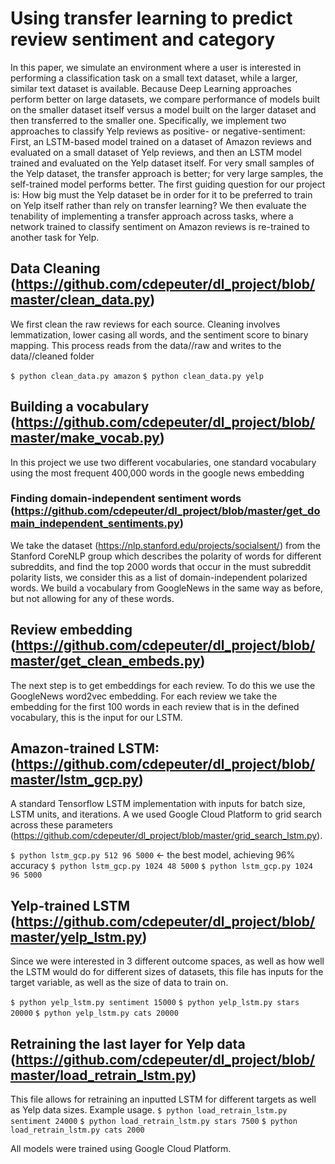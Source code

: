 # Using transfer learning to predict review sentiment and category

In this paper, we simulate an environment where a user is interested in performing a classification task on a small text dataset, while a larger, similar text dataset is available. Because Deep Learning approaches perform better on large datasets, we compare performance of models built on the smaller dataset itself versus a model built on the larger dataset and then transferred to the smaller one. Specifically, we implement two approaches to classify Yelp reviews as positive- or negative-sentiment: First, an LSTM-based model trained on a dataset of Amazon reviews and evaluated on a small dataset of Yelp reviews, and then an LSTM model trained and evaluated on the Yelp dataset itself. For very small samples of the Yelp dataset, the transfer approach is better; for very large samples, the self-trained model performs better. The first guiding question for our project is: How big must the Yelp dataset be in order for it to be preferred to train on Yelp itself rather than rely on transfer learning? We then evaluate the tenability of implementing a transfer approach across tasks, where a network trained to classify sentiment on Amazon reviews is re-trained to another task for Yelp.

## Data Cleaning (https://github.com/cdepeuter/dl_project/blob/master/clean_data.py)

We first clean the raw reviews for each source. Cleaning involves lemmatization, lower casing all words, and the sentiment score to binary mapping. This process reads from the data/<source>/raw and writes to the data/<source>/cleaned folder

`$ python clean_data.py amazon` 
`$ python clean_data.py yelp` 


## Building a vocabulary (https://github.com/cdepeuter/dl_project/blob/master/make_vocab.py) 

In this project we use two different vocabularies, one standard vocabulary using the most frequent 400,000 words in the google news embedding

### Finding domain-independent sentiment words (https://github.com/cdepeuter/dl_project/blob/master/get_domain_independent_sentiments.py)

We take the dataset (https://nlp.stanford.edu/projects/socialsent/) from the Stanford CoreNLP group which describes the polarity of words for different subreddits, and find the top 2000 words that occur in the must subreddit polarity lists, we consider this as a list of domain-independent polarized words. We build a vocabulary from GoogleNews in the same way as before, but not allowing for any of these words.


## Review embedding (https://github.com/cdepeuter/dl_project/blob/master/get_clean_embeds.py)

The next step is to get embeddings for each review. To do this we use the GoogleNews word2vec embedding. For each review we take the embedding for the first 100 words in each review that is in the defined vocabulary, this is the input for our LSTM.

## Amazon-trained LSTM: (https://github.com/cdepeuter/dl_project/blob/master/lstm_gcp.py)

A standard Tensorflow LSTM implementation with inputs for batch size, LSTM units, and iterations. A we used Google Cloud Platform to grid search across these parameters (https://github.com/cdepeuter/dl_project/blob/master/grid_search_lstm.py).

`$ python lstm_gcp.py 512 96 5000` <- the best model, achieving 96% accuracy
`$ python lstm_gcp.py 1024 48 5000`
`$ python lstm_gcp.py 1024 96 5000`

## Yelp-trained LSTM (https://github.com/cdepeuter/dl_project/blob/master/yelp_lstm.py)

Since we were interested in 3 different outcome spaces, as well as how well the LSTM would do for different sizes of datasets, this file has inputs for the target variable, as well as the size of data to train on.

`$ python yelp_lstm.py sentiment 15000`
`$ python yelp_lstm.py stars 20000`
`$ python yelp_lstm.py cats 20000`

## Retraining the last layer for Yelp data (https://github.com/cdepeuter/dl_project/blob/master/load_retrain_lstm.py)

This file allows for retraining an inputted LSTM for different targets as well as Yelp data sizes. Example usage.
`$ python load_retrain_lstm.py sentiment 24000`
`$ python load_retrain_lstm.py stars 7500`
`$ python load_retrain_lstm.py cats 2000`


All models were trained using Google Cloud Platform.
